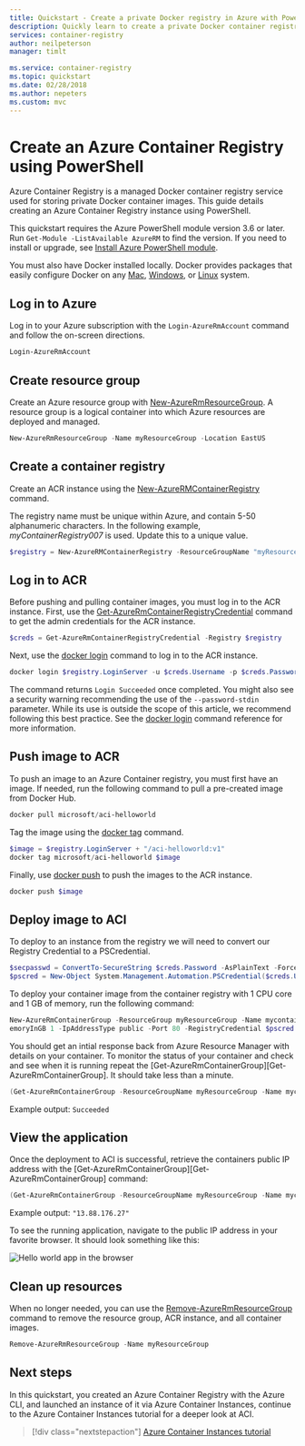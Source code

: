 ```yaml
---
title: Quickstart - Create a private Docker registry in Azure with PowerShell
description: Quickly learn to create a private Docker container registry with PowerShell.
services: container-registry
author: neilpeterson
manager: timlt

ms.service: container-registry
ms.topic: quickstart
ms.date: 02/28/2018
ms.author: nepeters
ms.custom: mvc
---
```


# Create an Azure Container Registry using PowerShell

Azure Container Registry is a managed Docker container registry service used for storing private Docker container images. This guide details creating an Azure Container Registry instance using PowerShell.

This quickstart requires the Azure PowerShell module version 3.6 or later. Run `Get-Module -ListAvailable AzureRM` to find the version. If you need to install or upgrade, see [Install Azure PowerShell module](/powershell/azure/install-azurerm-ps).

You must also have Docker installed locally. Docker provides packages that easily configure Docker on any [Mac][docker-mac], [Windows][docker-windows], or [Linux][docker-linux] system.

## Log in to Azure

Log in to your Azure subscription with the `Login-AzureRmAccount` command and follow the on-screen directions.

```powershell
Login-AzureRmAccount
```

## Create resource group

Create an Azure resource group with [New-AzureRmResourceGroup](/powershell/module/azurerm.resources/new-azurermresourcegroup). A resource group is a logical container into which Azure resources are deployed and managed.

```powershell
New-AzureRmResourceGroup -Name myResourceGroup -Location EastUS
```

## Create a container registry

Create an ACR instance using the [New-AzureRMContainerRegistry](/powershell/module/containerregistry/New-AzureRMContainerRegistry) command.

The registry name must be unique within Azure, and contain 5-50 alphanumeric characters. In the following example, *myContainerRegistry007* is used. Update this to a unique value.

```powershell
$registry = New-AzureRMContainerRegistry -ResourceGroupName "myResourceGroup" -Name "myContainerRegistry007" -EnableAdminUser -Sku Basic
```

## Log in to ACR

Before pushing and pulling container images, you must log in to the ACR instance. First, use the [Get-AzureRmContainerRegistryCredential](/powershell/module/containerregistry/get-azurermcontainerregistrycredential) command to get the admin credentials for the ACR instance.

```powershell
$creds = Get-AzureRmContainerRegistryCredential -Registry $registry
```

Next, use the [docker login][docker-login] command to log in to the ACR instance.

```powershell
docker login $registry.LoginServer -u $creds.Username -p $creds.Password
```

The command returns `Login Succeeded` once completed. You might also see a security warning recommending the use of the `--password-stdin` parameter. While its use is outside the scope of this article, we recommend following this best practice. See the [docker login][docker-login] command reference for more information.

## Push image to ACR

To push an image to an Azure Container registry, you must first have an image. If needed, run the following command to pull a pre-created image from Docker Hub.

```powershell
docker pull microsoft/aci-helloworld
```

Tag the image using the [docker tag][docker-tag] command. 

```powershell
$image = $registry.LoginServer + "/aci-helloworld:v1"
docker tag microsoft/aci-helloworld $image
```

Finally, use [docker push][docker-push] to push the images to the ACR instance.

```powershell
docker push $image
```

## Deploy image to ACI
To deploy to an instance from the registry we will need to convert our Registry Credential to a PSCredential.

```powershell
$secpasswd = ConvertTo-SecureString $creds.Password -AsPlainText -Force
$pscred = New-Object System.Management.Automation.PSCredential($creds.Username, $secpasswd)
```

To deploy your container image from the container registry with 1 CPU core and 1 GB of memory, run the following command:

```powershell
New-AzureRmContainerGroup -ResourceGroup myResourceGroup -Name mycontainer -Image $image -Cpu 1 -M
emoryInGB 1 -IpAddressType public -Port 80 -RegistryCredential $pscred
```

You should get an intial response back from Azure Resource Manager with details on your container. To monitor the status of your container and check and see when it is running repeat the [Get-AzureRmContainerGroup][Get-AzureRmContainerGroup].  It should take less than a minute.

```powershell
(Get-AzureRmContainerGroup -ResourceGroupName myResourceGroup -Name mycontainer).ProvisioningState
```

Example output: `Succeeded`

## View the application
Once the deployment to ACI is successful, retrieve the containers public IP address with the [Get-AzureRmContainerGroup][Get-AzureRmContainerGroup] command:

```powershell
(Get-AzureRmContainerGroup -ResourceGroupName myResourceGroup -Name mycontainer).IpAddress
```

Example output: `"13.88.176.27"`

To see the running application, navigate to the public IP address in your favorite browser.  It should look something like this:

![Hello world app in the browser][aci-app-browser]

## Clean up resources

When no longer needed, you can use the [Remove-AzureRmResourceGroup](/powershell/module/azurerm.resources/remove-azurermresourcegroup) command to remove the resource group, ACR instance, and all container images.

```powershell
Remove-AzureRmResourceGroup -Name myResourceGroup
```

## Next steps

In this quickstart, you created an Azure Container Registry with the Azure CLI, and launched an instance of it via Azure Container Instances, continue to the Azure Container Instances tutorial for a deeper look at ACI.

> [!div class="nextstepaction"]
> [Azure Container Instances tutorial](../container-instances/container-instances-tutorial-prepare-app.md)

<!-- LINKS - external -->
[docker-linux]: https://docs.docker.com/engine/installation/#supported-platforms
[docker-login]: https://docs.docker.com/engine/reference/commandline/login/
[docker-mac]: https://docs.docker.com/docker-for-mac/
[docker-push]: https://docs.docker.com/engine/reference/commandline/push/
[docker-tag]: https://docs.docker.com/engine/reference/commandline/tag/
[docker-windows]: https://docs.docker.com/docker-for-windows/

<!-- IMAGES> -->
[aci-app-browser]: ../container-instances/media/container-instances-quickstart/aci-app-browser.png
